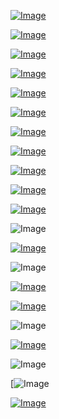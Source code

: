 

[![Image](guardian/Screenshot_2020-06-29_12-22-28.png)](https://www.uludagsozluk.com/k/makat%C4%B1na-40-santimlik-bal%C4%B1k-ka%C3%A7an-vatanda%C5%9F/&w=bg)

<!--
bkz makatına kürt sokan ülkücü
https://siradan-siradam-vintage.uludagsozluk.com/ bkz makat maymunu
https://www.uludagsozluk.com/k/kendini-bu-%C3%BClkenin-sahibi-sanan-zihniyet/&w=bg bkz makatına balık sokan zihniyet
https://www.uludagsozluk.com/k/erke%C4%9Fin-orospusu/&w=bg bkz makatına balık sokan adam
https://www.uludagsozluk.com/k/erke%C4%9Fin-orospusu/&w=bg bkz taksimin renkli siması cenk
https://www.uludagsozluk.com/k/pasif-gaylar%C4%B1n-orospu-olmas%C4%B1/&w=bg bkz makatıyla orospunum diyen erkek
https://www.uludagsozluk.com/k/sahiplenen-erkek-g%C3%B6t%C3%BC/ bkz makat maymunu götü
https://www.uludagsozluk.com/k/ibnelerin-heterolar%C4%B1n-onay%C4%B1na-muhta%C3%A7-olmas%C4%B1/ bkz makatıyla uluma yapan ülkücü
https://www.uludagsozluk.com/k/ibnelerin-heterolar%C4%B1n-onay%C4%B1na-muhta%C3%A7-olmas%C4%B1/ bkz makatına balık sokan adam
-->

[![Image](guardian/Screenshot_2020-06-28_14-56-27.png)](https://www.youtube.com/watch?v=iEEM0HkEkp8)

[![Image](guardian/Screenshot_2020-06-27_17-43-22.png)](https://www.youtube.com/watch?v=juQPE-v28es)

[![Image](guardian/Screenshot_2020-06-27_17-43-54.png)](https://www.pornhub.com/view_video.php?viewkey=ph5ed6ed19eb09c)

[![Image](hive/Screenshot_2020-06-21_12-49-54.png)](https://www.youtube.com/watch?v=-gP_Q2myNWo)

[![Image](hive/Screenshot_2020-06-13_11-27-33.png)](https://www.youtube.com/watch?v=O3NQDXQaVtQ)

[![Image](hive/Screenshot_2020-06-06_18-30-55.png)](https://www.youtube.com/watch?v=-371LmCinrY)

[![Image](aton/Screenshot_2020-05-21_18-18-41.png)](https://human.biodigital.com)

[![Image](hive/oath.png)](https://www.theguardian.com/science/2019/aug/16/mathematicians-need-doctor-style-hippocratic-oath-says-academic-hannah-fry)

[![Image](hive/purdue.png)](https://www.theguardian.com/us-news/2018/jan/27/universities-sackler-family-purdue-pharma-oxycontin-opioids)

[![Image](almanac/Global_Seed_Vault.jpg)](https://www.seedvault.no/)

![Image](brexit.png)

[![Image](wiccanyear.png)](https://www.youtube.com/watch?v=u-ghhn_IqeU)

![Image](hearthemoment.png)

[![Image](myth-of-the-jewish-genome.png)](https://www.merriam-webster.com/dictionary/chromatic)

[![Image](mediasource.png)](https://www.youtube.com/watch?v=pneoCZSiofI)

![Image](ISS.png)

[![Image](完璧.png)](https://www.ibm.com/developerworks/jp/aix/library/au-errnovariable/index.html)

![Image](voyager.png)

[![[Image](stone-sky.png)](https://www.youtube.com/watch?v=NX0iaeMzHyI)

[![Image](aton/Screenshot_2020-05-21_00-18-41.png)](https://www.youtube.com/watch?v=EQ-CGYWQRyM)




